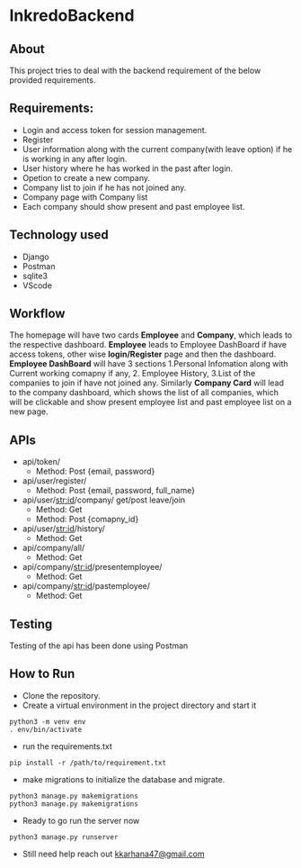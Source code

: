 # InkredoBackend

## About

This project tries to deal with the backend requirement of the below provided requirements.

## Requirements:

- Login and access token for session management.
- Register
- User information along with the current company(with leave option) if he is working in any after login.
- User history where he has worked in the past after login.
- Opetion to create a new company.
- Company list to join if he has not joined any.
- Company page with Company list
- Each company should show present and past employee list.

## Technology used

- Django
- Postman
- sqlite3
- VScode

## Workflow

The homepage will have two cards **Employee** and **Company**, which leads to the respective dashboard. **Employee** leads to Employee DashBoard if have access tokens, other wise **login/Register** page and then the dashboard. **Employee DashBoard** will have 3 sections 1.Personal Infomation along with Current working comapny if any, 2. Employee History, 3.List of the companies to join if have not joined any.
Similarly **Company Card** will lead to the company dashboard, which shows the list of all companies, which will be clickable and show present employee list and past employee list on a new page.

## APIs

- api/token/
  - Method: Post {email, password}
- api/user/register/
  - Method: Post {email, password, full_name}
- api/user/<str:id>/company/ get/post leave/join
  - Method: Get
  - Method: Post {comapny_id}
- api/user/<str:id>/history/
  - Method: Get
- api/company/all/
  - Method: Get
- api/company/<str:id>/presentemployee/
  - Method: Get
- api/company/<str:id>/pastemployee/
  - Method: Get

## Testing

Testing of the api has been done using Postman

## How to Run

- Clone the repository.
- Create a virtual environment in the project directory and start it

```
python3 -m venv env
. env/bin/activate
```

- run the requirements.txt

```
pip install -r /path/to/requirement.txt
```

- make migrations to initialize the database and migrate.

```
python3 manage.py makemigrations
python3 manage.py makemigrations
```

- Ready to go run the server now

```
python3 manage.py runserver
```

- Still need help reach out kkarhana47@gmail.com
